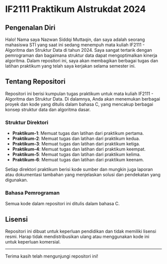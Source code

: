 # IF2111 Praktikum Alstrukdat 2024

## Pengenalan Diri

Halo! Nama saya Nazwan Siddqi Muttaqin, dan saya adalah seorang mahasiswa STI yang saat ini sedang menempuh mata kuliah IF2111 - Algoritma dan Struktur Data di tahun 2024. Saya sangat tertarik dengan pemrograman dan bagaimana struktur data dapat mengoptimalkan kinerja algoritma. Dalam repositori ini, saya akan membagikan berbagai tugas dan latihan praktikum yang telah saya kerjakan selama semester ini.

## Tentang Repositori

Repositori ini berisi kumpulan tugas praktikum untuk mata kuliah IF2111 - Algoritma dan Struktur Data. Di dalamnya, Anda akan menemukan berbagai proyek dan kode yang ditulis dalam bahasa C, yang mencakup berbagai konsep struktur data dan algoritma dasar.

### Struktur Direktori

- **Praktikum-1**: Memuat tugas dan latihan dari praktikum pertama.
- **Praktikum-2**: Memuat tugas dan latihan dari praktikum kedua.
- **Praktikum-3**: Memuat tugas dan latihan dari praktikum ketiga.
- **Praktikum-4**: Memuat tugas dan latihan dari praktikum keempat.
- **Praktikum-5**: Memuat tugas dan latihan dari praktikum kelima.
- **Praktikum-6**: Memuat tugas dan latihan dari praktikum keenam.

Setiap direktori praktikum berisi kode sumber dan mungkin juga laporan atau dokumentasi tambahan yang menjelaskan solusi dan pendekatan yang digunakan.

### Bahasa Pemrograman

Semua kode dalam repositori ini ditulis dalam bahasa C.

## Lisensi

Repositori ini dibuat untuk keperluan pendidikan dan tidak memiliki lisensi resmi. Harap tidak mendistribusikan ulang atau menggunakan kode ini untuk keperluan komersial.

---

Terima kasih telah mengunjungi repositori ini!
